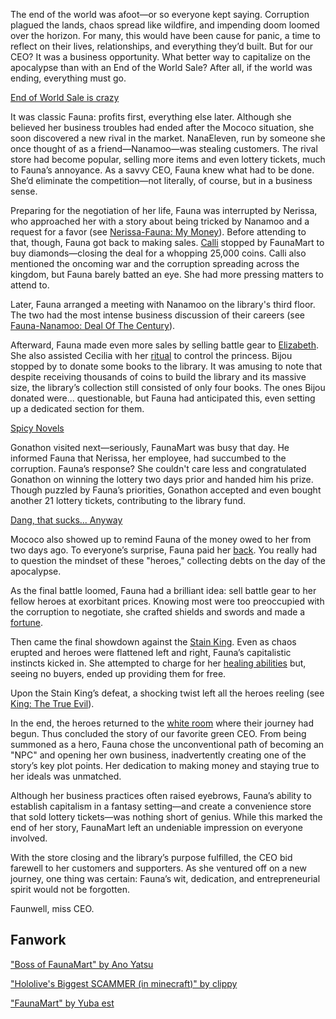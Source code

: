 <!-- title: Ceres Fauna -->
<!-- status: Alive -->

The end of the world was afoot—or so everyone kept saying. Corruption plagued the lands, chaos spread like wildfire, and impending doom loomed over the horizon. For many, this would have been cause for panic, a time to reflect on their lives, relationships, and everything they’d built. But for our CEO? It was a business opportunity. What better way to capitalize on the apocalypse than with an End of the World Sale? After all, if the world was ending, everything must go.

[End of World Sale is crazy](#embed:https://www.youtube.com/live/8x-MVX8h9gU?si=upbpi2piV4Z8ERvt&start=142)

It was classic Fauna: profits first, everything else later. Although she believed her business troubles had ended after the Mococo situation, she soon discovered a new rival in the market. NanaEleven, run by someone she once thought of as a friend—Nanamoo—was stealing customers. The rival store had become popular, selling more items and even lottery tickets, much to Fauna’s annoyance. As a savvy CEO, Fauna knew what had to be done. She’d eliminate the competition—not literally, of course, but in a business sense.

Preparing for the negotiation of her life, Fauna was interrupted by Nerissa, who approached her with a story about being tricked by Nanamoo and a request for a favor (see [Nerissa-Fauna: My Money](#edge:fauna-nerissa)). Before attending to that, though, Fauna got back to making sales. [Calli](https://www.youtube.com/live/8x-MVX8h9gU?feature=shared&t=473) stopped by FaunaMart to buy diamonds—closing the deal for a whopping 25,000 coins. Calli also mentioned the oncoming war and the corruption spreading across the kingdom, but Fauna barely batted an eye. She had more pressing matters to attend to.

Later, Fauna arranged a meeting with Nanamoo on the library's third floor. The two had the most intense business discussion of their careers (see [Fauna-Nanamoo: Deal Of The Century](#edge:moom-fauna)).

Afterward, Fauna made even more sales by selling battle gear to [Elizabeth](https://www.youtube.com/live/8x-MVX8h9gU?feature=shared&t=2406). She also assisted Cecilia with her [ritual](https://www.youtube.com/live/8x-MVX8h9gU?feature=shared&t=2977) to control the princess. Bijou stopped by to donate some books to the library. It was amusing to note that despite receiving thousands of coins to build the library and its massive size, the library’s collection still consisted of only four books. The ones Bijou donated were... questionable, but Fauna had anticipated this, even setting up a dedicated section for them.

[Spicy Novels](#embed:https://www.youtube.com/live/8x-MVX8h9gU?si=IMjZK6slIHg67-Pp&start=2573)

Gonathon visited next—seriously, FaunaMart was busy that day. He informed Fauna that Nerissa, her employee, had succumbed to the corruption. Fauna’s response? She couldn't care less and congratulated Gonathon on winning the lottery two days prior and handed him his prize. Though puzzled by Fauna’s priorities, Gonathon accepted and even bought another 21 lottery tickets, contributing to the library fund.

[Dang, that sucks... Anyway](#embed:https://www.youtube.com/live/8x-MVX8h9gU?feature=shared&t=4316)

Mococo also showed up to remind Fauna of the money owed to her from two days ago. To everyone’s surprise, Fauna paid her [back](https://www.youtube.com/live/8x-MVX8h9gU?feature=shared&t=5001). You really had to question the mindset of these "heroes," collecting debts on the day of the apocalypse.

As the final battle loomed, Fauna had a brilliant idea: sell battle gear to her fellow heroes at exorbitant prices. Knowing most were too preoccupied with the corruption to negotiate, she crafted shields and swords and made a [fortune](https://www.youtube.com/live/8x-MVX8h9gU?feature=shared&t=7180).

Then came the final showdown against the [Stain King](https://www.youtube.com/live/8x-MVX8h9gU?feature=shared&t=7696). Even as chaos erupted and heroes were flattened left and right, Fauna’s capitalistic instincts kicked in. She attempted to charge for her [healing abilities](https://www.youtube.com/live/8x-MVX8h9gU?feature=shared&t=7796) but, seeing no buyers, ended up providing them for free.

Upon the Stain King’s defeat, a shocking twist left all the heroes reeling (see [King: The True Evil](#node:king-of-libestal)).

In the end, the heroes returned to the [white room](https://www.youtube.com/live/8x-MVX8h9gU?feature=shared&t=9420) where their journey had begun. Thus concluded the story of our favorite green CEO. From being summoned as a hero, Fauna chose the unconventional path of becoming an "NPC" and opening her own business, inadvertently creating one of the story’s key plot points. Her dedication to making money and staying true to her ideals was unmatched.

Although her business practices often raised eyebrows, Fauna’s ability to establish capitalism in a fantasy setting—and create a convenience store that sold lottery tickets—was nothing short of genius. While this marked the end of her story, FaunaMart left an undeniable impression on everyone involved.

With the store closing and the library’s purpose fulfilled, the CEO bid farewell to her customers and supporters. As she ventured off on a new journey, one thing was certain: Fauna’s wit, dedication, and entrepreneurial spirit would not be forgotten.

Faunwell, miss CEO.

## Fanwork

["Boss of FaunaMart" by Ano Yatsu](#out:https://www.youtube.com/watch?v=T7fHJcrmO0U)

["Hololive's Biggest SCAMMER (in minecraft)" by clippy](#out:https://www.youtube.com/watch?v=Dyia273Gi7E&ab_channel=clippy)

["FaunaMart" by Yuba est](https://x.com/yubaest/status/1834009254141046887)
